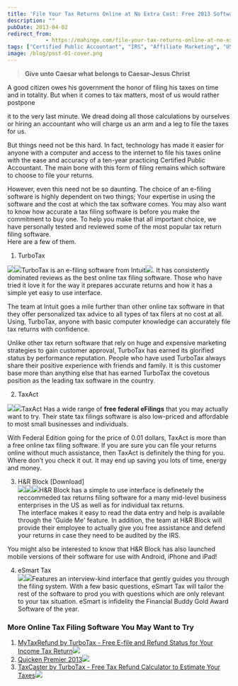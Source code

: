 ```yaml
---
title: 'File Your Tax Returns Online at No Extra Cost: Free 2013 Software Review'
description: ""
pubDate: 2013-04-02
redirect_from:
            - https://mahinge.com/file-your-tax-returns-online-at-no-extra-cost-free-2013-software-review/
tags: ["Certified Public Accountant", "IRS", "Affiliate Marketing", "US"]
image: /blog/post-01-cover.png
---
```

> **Give unto Caesar what belongs to Caesar-Jesus Christ**

A good citizen owes his government the honor of filing his taxes on time and in totality. But when it comes to tax matters, most of us would rather postpone

<!--more-->

it to the very last minute. We dread doing all those calculations by ourselves or hiring an accountant who will charge us an arm and a leg to file the taxes for us.

But things need not be this hard. In fact, technology has made it easier for anyone with a computer and access to the internet to file his taxes online with the ease and accuracy of a ten-year practicing Certified Public Accountant. The main bone with this form of filing remains which software to choose to file your returns.

However, even this need not be so daunting. The choice of an e-filing software is highly dependent on two things; Your expertise in using the software and the cost at which the tax software comes. You may also want to know how accurate a tax filing software is before you make the commitment to buy one. To help you make that all important choice, we have personally tested and reviewed some of the most popular tax return filing software.  
Here are a few of them.

1.  TurboTax

[![](http://ws.assoc-amazon.com/widgets/q?_encoding=UTF8&ASIN=B009HBCU9W&Format=_SL160_&ID=AsinImage&MarketPlace=US&ServiceVersion=20070822&WS=1&tag=crypwrit-20)](https://mahinge.com/wp-content/uploads/2013/04/ref=as_li_qf_sp_asin_il?ie=UTF8&camp=1789&creative=9325&creativeASIN=B009HBCU9W&linkCode=as2&tag=crypwrit-20)![](https://mahinge.com/wp-content/uploads/2013/04/ir?t=crypwrit-20&l=as2&o=1&a=B009HBCU9W)TurboTax is an e-filing software from Intuit![](https://mahinge.com/wp-content/uploads/2013/04/image-7020401-10528359). It has consistently dominated reviews as the best online tax filing software. Those who have tried it love it for the way it prepares accurate returns and how it has a simple yet easy to use interface.

The team at Intuit goes a mile further than other online tax software in that they offer personalized tax advice to all types of tax filers at no cost at all. Using, TurboTax, anyone with basic computer knowledge can accurately file tax returns with confidence.

Unlike other tax return software that rely on huge and expensive marketing strategies to gain customer approval, TurboTax has earned its glorified status by performance reputation. People who have used TurboTax always share their positive experience with friends and family. It is this customer base more than anything else that has earned TurboTax the covetous position as the leading tax software in the country.

2. TaxAct

[![](http://ws.assoc-amazon.com/widgets/q?_encoding=UTF8&ASIN=B004ZSVJHQ&Format=_SL160_&ID=AsinImage&MarketPlace=US&ServiceVersion=20070822&WS=1&tag=crypwrit-20)](https://mahinge.com/wp-content/uploads/2013/04/ref=as_li_qf_sp_asin_il?ie=UTF8&camp=1789&creative=9325&creativeASIN=B004ZSVJHQ&linkCode=as2&tag=crypwrit-20)![](https://mahinge.com/wp-content/uploads/2013/04/ir?t=crypwrit-20&l=as2&o=1&a=B004ZSVJHQ)TaxAct Has a wide range of **free federal eFilings** that you may actually want to try. Their state tax filings software is also low-priced and affordable to most small businesses and individuals.

With Federal Edition going for the price of 0.01 dollars, TaxAct is more than a free online tax filing software. If you are sure you can file your returns online without much assistance, then TaxAct is definitely the thing for you. Where don’t you check it out. It may end up saving you lots of time, energy and money.

3. H&R Block \[Download]  
   [![](http://ws.assoc-amazon.com/widgets/q?_encoding=UTF8&ASIN=B0068TJE4A&Format=_SL160_&ID=AsinImage&MarketPlace=US&ServiceVersion=20070822&WS=1&tag=crypwrit-20)](https://mahinge.com/wp-content/uploads/2013/04/ref=as_li_qf_sp_asin_il?ie=UTF8&camp=1789&creative=9325&creativeASIN=B0068TJE4A&linkCode=am2&tag=crypwrit-20)![](https://mahinge.com/wp-content/uploads/2013/04/ir?t=crypwrit-20&l=as2&o=1&a=B00A42LWHO)![](https://mahinge.com/wp-content/uploads/2013/04/ir?t=crypwrit-20&l=am2&o=1&a=B0068TJE4A)H&R Block has a simple to use interface is definetely the reccommeded tax returns filing software for a many mid-level business enterprises in the US as well as for individual tax returns.  
   The interface makes it easy to read the data entry and help is available through the 'Guide Me' feature. In addition, the team at H&R Block will provide their employee to actually give you free assistance and defend your returns in case they need to be audited by the IRS.

You might also be interested to know that H&R Block has also launched mobile versions of their software for use with Android, iPhone and iPad!

4. eSmart Tax  
   [![](http://ws.assoc-amazon.com/widgets/q?_encoding=UTF8&ASIN=1482305712&Format=_SL110_&ID=AsinImage&MarketPlace=US&ServiceVersion=20070822&WS=1&tag=crypwrit-20)](https://mahinge.com/wp-content/uploads/2013/04/ref=as_li_qf_sp_asin_il?ie=UTF8&camp=1789&creative=9325&creativeASIN=1482305712&linkCode=as2&tag=crypwrit-20)![](https://mahinge.com/wp-content/uploads/2013/04/ir?t=crypwrit-20&l=am2&o=1&a=1482305712)Features an interview-kind interface that gently guides you through the filing system. With a few basic questions, eSmart Tax will tailor the rest of the software to prod you with questions which are only relevant to your tax situation. eSmart is infidelity the Financial Buddy Gold Award Software of the year.

### More Online Tax Filing Software You May Want to Try

1.  [MyTaxRefund by TurboTax - Free E-file and Refund Status for Your Income Tax Return](https://mahinge.com/wp-content/uploads/2013/04/ref=as_li_qf_sp_asin_tl?ie=UTF8&camp=1789&creative=9325&creativeASIN=B004W4792M&linkCode=as2&tag=crypwrit-20)![](https://mahinge.com/wp-content/uploads/2013/04/ir?t=crypwrit-20&l=as2&o=1&a=B004W4792M)
2.  [Quicken Premier 2013](https://mahinge.com/wp-content/uploads/2013/04/ref=as_li_qf_sp_asin_tl?ie=UTF8&camp=1789&creative=9325&creativeASIN=B008RA5ELK&linkCode=as2&tag=crypwrit-20)![](https://mahinge.com/wp-content/uploads/2013/04/ir?t=crypwrit-20&l=as2&o=1&a=B008RA5ELK)
3.  [TaxCaster by TurboTax - Free Tax Refund Calculator to Estimate Your Taxes](https://mahinge.com/wp-content/uploads/2013/04/ref=as_li_qf_sp_asin_tl?ie=UTF8&camp=1789&creative=9325&creativeASIN=B004TTNQZY&linkCode=as2&tag=crypwrit-20)![](https://mahinge.com/wp-content/uploads/2013/04/ir?t=crypwrit-20&l=as2&o=1&a=B004TTNQZY)
